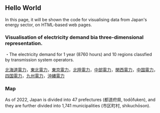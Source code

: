 ## Hello World

In this page, it will be shown the code for visualising data from Japan's energy sector, on HTML-based web pages.

### Visualisation of electricity demand bia three-dimensional representation.
・The electricity demand for 1 year (8760 hours) and 10 regions classfied by transmission system operators.

[北海道電力](https://naohiro701.github.io/main/3D/elect_demand_TSO_Hokkaido.html)，[東北電力](https://naohiro701.github.io/main/3D/elect_demand_TSO_Tohoku.html)，[東京電力](https://naohiro701.github.io/main/3D/elect_demand_TSO_Tokyo.html)，[北陸電力](https://naohiro701.github.io/main/3D/elect_demand_TSO_Hokuriku.html)，[中部電力](https://naohiro701.github.io/main/3D/elect_demand_TSO_Chubu.html)，[関西電力](https://naohiro701.github.io/main/3D/elect_demand_TSO_Kansai.html)，[中国電力](https://naohiro701.github.io/main/3D/elect_demand_TSO_Chugoku.html)，[四国電力](https://naohiro701.github.io/main/3D/elect_demand_TSO_Shikoku.html)，[九州電力](https://naohiro701.github.io/main/3D/elect_demand_TSO_Kyushu.html)，[沖縄電力](https://naohiro701.github.io/main/3D/elect_demand_TSO_Okinawa.html)

### Map
As of 2022, Japan is divided into 47 prefectures (都道府県, todōfuken), and they are further divided into 1,741 municipalities (市区町村, shikuchōson).


